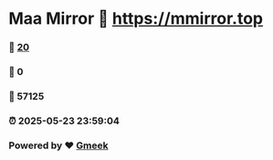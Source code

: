 # Maa Mirror :link: https://mmirror.top 
### :page_facing_up: [20](https://mmirror.top/tag.html) 
### :speech_balloon: 0 
### :hibiscus: 57125 
### :alarm_clock: 2025-05-23 23:59:04 
### Powered by :heart: [Gmeek](https://github.com/Meekdai/Gmeek)

